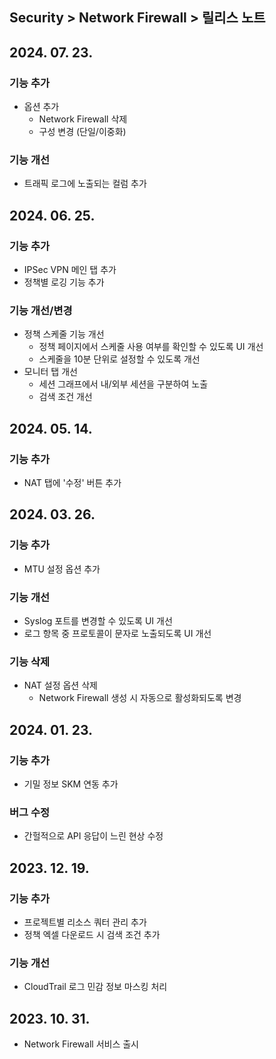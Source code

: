 ## Security > Network Firewall > 릴리스 노트

## 2024. 07. 23.

### 기능 추가

* 옵션 추가
    * Network Firewall 삭제
    * 구성 변경 (단일/이중화)

### 기능 개선

* 트래픽 로그에 노출되는 컬럼 추가

## 2024. 06. 25.

### 기능 추가

* IPSec VPN 메인 탭 추가
* 정책별 로깅 기능 추가

### 기능 개선/변경

* 정책 스케줄 기능 개선
    * 정책 페이지에서 스케줄 사용 여부를 확인할 수 있도록 UI 개선
    * 스케줄을 10분 단위로 설정할 수 있도록 개선
* 모니터 탭 개선
    * 세션 그래프에서 내/외부 세션을 구분하여 노출
    * 검색 조건 개선

## 2024. 05. 14.

### 기능 추가

* NAT 탭에 '수정' 버튼 추가

## 2024. 03. 26.

### 기능 추가

* MTU 설정 옵션 추가

### 기능 개선

* Syslog 포트를 변경할 수 있도록 UI 개선
* 로그 항목 중 프로토콜이 문자로 노출되도록 UI 개선

### 기능 삭제

* NAT 설정 옵션 삭제
    * Network Firewall 생성 시 자동으로 활성화되도록 변경

## 2024. 01. 23.

### 기능 추가

* 기밀 정보 SKM 연동 추가

### 버그 수정

* 간헐적으로 API 응답이 느린 현상 수정

## 2023. 12. 19.

### 기능 추가

* 프로젝트별 리소스 쿼터 관리 추가
* 정책 엑셀 다운로드 시 검색 조건 추가

### 기능 개선

* CloudTrail 로그 민감 정보 마스킹 처리

## 2023. 10. 31.
* Network Firewall 서비스 출시
  
